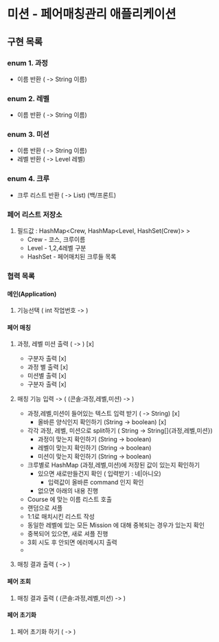 # 미션 - 페어매칭관리 애플리케이션

## 구현 목록

### enum 1. 과정
- 이름 반환 ( -> String 이름)

### enum 2. 레벨
- 이름 반환 ( -> String 이름)

### enum 3. 미션
- 이름 반환 ( -> String 이름)
- 레벨 반환 ( -> Level 레벨)

### enum 4. 크루
- 크루 리스트 반환 ( -> List<String>) (백/프론트)

### 페어 리스트 저장소
1. 필드값 : HashMap<Crew, HashMap<Level, HashSet(Crew)> > 
   - Crew - 코스, 크루이름
   - Level - 1,2,4레벨 구분
   - HashSet - 페어매치된 크루들 목록



### 협력 목록

#### 메인(Application)
1. 기능선택 ( int 작업번호 -> )

#### 페어 매칭
1. 과정, 레벨 미션 출력 ( -> ) [x]
   - 구분자 출력 [x]
   - 과정 별 출력 [x]
   - 미션별 출력 [x]
   - 구분자 출력 [x]
   
2. 매칭 기능 입력 -> ( (콘솔:과정,레벨,미션) -> ) 
   - 과정,레벨,미션이 들어있는 텍스트 입력 받기 ( -> String) [x]
     - 올바른 양식인지 확인하기 (String -> boolean) [x]
   - 각각 과정, 레벨, 미션으로 split하기 ( String -> String[]{과정,레벨,미션})
     - 과정이 맞는지 확인하기 (String -> boolean)
     - 레벨이 맞는지 확인하기 (String -> boolean)
     - 미션이 맞는지 확인하기 (String -> boolean)
   - 크루별로 HashMap (과정,레벨,미션)에 저장된 값이 있는지 확인하기
     - 있으면 새로만들건지 확인 ( 입력받기 : 네|아니오)
        - 입력값이 올바른 command 인지 확인
     - 없으면 아래의 내용 진행
   - Course 에 맞는 이름 리스트 호출
   - 랜덤으로 셔플
   - 1:1로 매치시킨 리스트 작성
   - 동일한 레벨에 있는 모든 Mission 에 대해 중복되는 경우가 있는지 확인
   - 중복되어 있으면, 새로 셔플 진행
   - 3회 시도 후 안되면 에러메시지 출력
   - 

3. 매칭 결과 출력 ( -> )

#### 페어 조회
1. 매칭 결과 출력 ( (콘솔:과정,레벨,미션)  -> )


#### 페어 초기화
1. 페어 초기화 하기 ( -> )